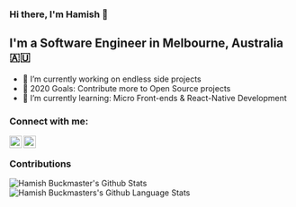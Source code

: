 ### Hi there, I'm Hamish 👋

## I'm a Software Engineer in Melbourne, Australia :australia:
- 🔭 I’m currently working on endless side projects
- 🥅 2020 Goals: Contribute more to Open Source projects
- 🌱 I’m currently learning: Micro Front-ends & React-Native Development

### Connect with me:

[<img align="left" alt="Hamish Buckmaster | Twitter" width="22px" src="https://cdn.jsdelivr.net/npm/simple-icons@v3/icons/twitter.svg" />][twitter]
[<img align="left" alt="Hamish Buckmaster | LinkedIn" width="22px" src="https://cdn.jsdelivr.net/npm/simple-icons@v3/icons/linkedin.svg" />][linkedin]

<br />

### Contributions 
<a href="#">
  <img align="left" alt="Hamish Buckmaster's Github Stats" src="https://github-readme-stats.vercel.app/api?username=HamishBuckmaster&show_icons=true&hide_border=true&count_private=true" />
 </a>



<a href="#">
  <img align="left" alt="Hamish Buckmasters's Github Language Stats" src="https://github-readme-stats.vercel.app/api/top-langs/?username=HamishBuckmaster" />
</a>

[twitter]: https://twitter.com/HamishBuck
[linkedin]: https://www.linkedin.com/in/hamish-buckmaster-a4165212a/
<!--
**HamishBuckmaster/HamishBuckmaster** is a ✨ _special_ ✨ repository because its `README.md` (this file) appears on your GitHub profile.

Here are some ideas to get you started:

- 🔭 I’m currently working on ...
- 🌱 I’m currently learning ...
- 👯 I’m looking to collaborate on ...
- 🤔 I’m looking for help with ...
- 💬 Ask me about ...
- 📫 How to reach me: ...
- 😄 Pronouns: ...
- ⚡ Fun fact: ...
-->
